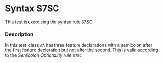 # Syntax S7SC

This [test](.) is exercising the syntax rule [S7SC](../Readme.md).

### Description

In this test, class `AA` has three feature declarations with a semicolon after the first feature declaration but not after the second. This is valid according to the *Semicolon Optionality rule* `S7SC`.
